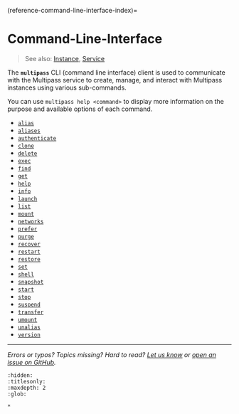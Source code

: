 (reference-command-line-interface-index)=
# Command-Line-Interface

> See also: [Instance](/explanation/instance), [Service](/explanation/service)

The **`multipass`** CLI (command line interface) client is used to communicate with the Multipass service to create, manage, and interact with Multipass instances using various sub-commands. 

You can use `multipass help <command>` to display more information on the purpose and available options of each command.

- [`alias`](alias)                     
- [`aliases`](aliases)                   
- [`authenticate`](authenticate)    
- [`clone`](clone)    
- [`delete`](delete)                    
- [`exec`](exec)                      
- [`find`](find)                       
- [`get`](get)                             
- [`help`](help)                       
- [`info`](info)                      
- [`launch`](launch)                    
- [`list`](list)                      
- [`mount`](mount)                     
- [`networks`](networks)
- [`prefer`](prefer)                  
- [`purge`](purge)                     
- [`recover`](recover)
- [`restart`](restart)
- [`restore`](restore) 
- [`set`](set)                       
- [`shell`](shell)
- [`snapshot`](snapshot)
- [`start`](start)                     
- [`stop`](stop)
- [`suspend`](suspend)
- [`transfer`](transfer)                  
- [`umount`](umount)                    
- [`unalias`](unalias)                   
- [`version`](version)

---

*Errors or typos? Topics missing? Hard to read? <a href="https://docs.google.com/forms/d/e/1FAIpQLSd0XZDU9sbOCiljceh3rO_rkp6vazy2ZsIWgx4gsvl_Sec4Ig/viewform?usp=pp_url&entry.317501128=https://canonical.com/multipass/docs/multipass-cli-client" target="_blank">Let us know</a> or <a href="https://github.com/canonical/multipass/issues/new/choose" target="_blank">open an issue on GitHub</a>.*


```{toctree}
:hidden:
:titlesonly:
:maxdepth: 2
:glob:

*
